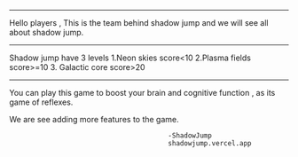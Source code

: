 ------------------------------------------------------------------------------------------------------------------------------------------
Hello players , 
This is the team behind shadow jump and we will see all about shadow jump.

-------------------------------------------------------------------------------------------------------------------------------------------
Shadow jump have 3 levels
1.Neon skies                     score<10
2.Plasma fields                  score>=10
3. Galactic core                 score>20

--------------------------------------------------------------------------------------------------------------------------------------------

You can play this game to boost your brain and cognitive function , as its game of reflexes.

We are see adding more features to the game.

                                            -ShadowJump 
                                            shadowjump.vercel.app
